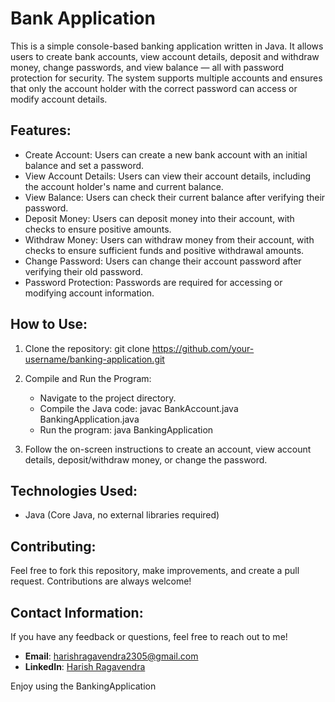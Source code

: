 # Bank Application

This is a simple console-based banking application written in Java. It allows users to create bank accounts, view account details, deposit and withdraw money, change passwords, and view balance — all with password protection for security. The system supports multiple accounts and ensures that only the account holder with the correct password can access or modify account details.

## Features:

- Create Account: Users can create a new bank account with an initial balance and set a password.
- View Account Details: Users can view their account details, including the account holder's name and current balance.
- View Balance: Users can check their current balance after verifying their password.
- Deposit Money: Users can deposit money into their account, with checks to ensure positive amounts.
- Withdraw Money: Users can withdraw money from their account, with checks to ensure sufficient funds and positive withdrawal amounts.
- Change Password: Users can change their account password after verifying their old password.
- Password Protection: Passwords are required for accessing or modifying account information.

## How to Use:

1. Clone the repository:
   git clone https://github.com/your-username/banking-application.git

2. Compile and Run the Program:
   - Navigate to the project directory.
   - Compile the Java code:
     javac BankAccount.java BankingApplication.java
   - Run the program:
     java BankingApplication

3. Follow the on-screen instructions to create an account, view account details, deposit/withdraw money, or change the password.

## Technologies Used:

- Java (Core Java, no external libraries required)

## Contributing:

Feel free to fork this repository, make improvements, and create a pull request. Contributions are always welcome!

## Contact Information:
If you have any feedback or questions, feel free to reach out to me!

- **Email**: [harishragavendra2305@gmail.com](mailto:harishragavendra2305@gmail.com)
- **LinkedIn**: [Harish Ragavendra](https://www.linkedin.com/in/harishragavendra23)



Enjoy using the BankingApplication
